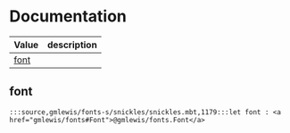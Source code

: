 # Documentation
|Value|description|
|---|---|
|[font](#font)||

## font

```moonbit
:::source,gmlewis/fonts-s/snickles/snickles.mbt,1179:::let font : <a href="gmlewis/fonts#Font">@gmlewis/fonts.Font</a>
```

